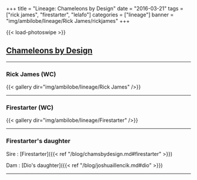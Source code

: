 +++
title = "Lineage: Chameleons by Design"
date = "2016-03-21"
tags = ["rick james", "firestarter", "lelafo"]
categories = ["lineage"]
banner = "img/ambilobe/lineage/Rick James/rickjames"
+++

{{< load-photoswipe >}}

## [Chameleons by Design](http://www.chameleonsbydesign.com/)

---

### Rick James (WC)

{{< gallery dir="img/ambilobe/lineage/Rick James" />}}

---

### Firestarter (WC)

{{< gallery dir="img/ambilobe/lineage/Firestarter" />}}

---

### Firestarter's daughter

Sire
: [Firestarter]({{< ref "/blog/chamsbydesign.md#firestarter" >}})

Dam
: [Dio's daughter]({{< ref "/blog/joshuaillencik.md#dio" >}})

---
